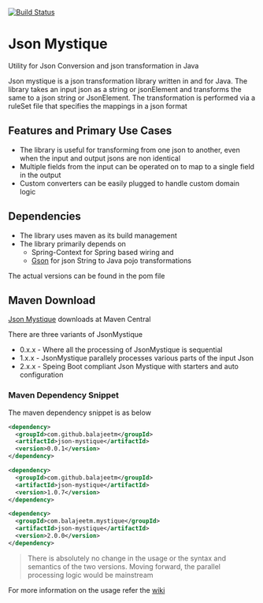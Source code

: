 [![Build Status](https://travis-ci.org/balajeetm/json-mystique.svg?branch=master)](https://travis-ci.org/balajeetm/json-mystique)

# Json Mystique
Utility for Json Conversion and json transformation in Java

Json mystique is a json transformation library written in and for Java. The library takes an input json as a string or jsonElement and transforms the same to a json string or JsonElement.
The transformation is performed via a ruleSet file that specifies the mappings in a json format

## Features and Primary Use Cases
* The library is useful for transforming from one json to another, even when the input and output jsons are non identical
* Multiple fields from the input can be operated on to map to a single field in the output
* Custom converters can be easily plugged to handle custom domain logic

## Dependencies
* The library uses maven as its build management
* The library primarily depends on 
    * Spring-Context for Spring based wiring and 
    * [Gson](https://mvnrepository.com/artifact/com.google.code.gson/gson) for json String to Java pojo transformations

The actual versions can be found in the pom file


## Maven Download

[Json Mystique](http://search.maven.org/#search%7Cgav%7C1%7Cg%3A%22com.github.balajeetm%22%20AND%20a%3A%22json-mystique%22) downloads at Maven Central

There are three variants of JsonMystique
* 0.x.x - Where all the processing of JsonMystique is sequential
* 1.x.x - JsonMystique parallely processes various parts of the input Json
* 2.x.x - Speing Boot compliant Json Mystique with starters and auto configuration

### Maven Dependency Snippet
The maven dependency snippet is as below

```xml
<dependency>
  <groupId>com.github.balajeetm</groupId>
  <artifactId>json-mystique</artifactId>
  <version>0.0.1</version>
</dependency>
```

```xml
<dependency>
  <groupId>com.github.balajeetm</groupId>
  <artifactId>json-mystique</artifactId>
  <version>1.0.7</version>
</dependency>

<dependency>
  <groupId>com.balajeetm.mystique</groupId>
  <artifactId>json-mystique</artifactId>
  <version>2.0.0</version>
</dependency>
```

> There is absolutely no change in the usage or the syntax and semantics of the two versions. Moving forward, the parallel processing logic would be mainstream

For more information on the usage refer the [wiki]("https://github.com/balajeetm/json-mystique/wiki")
